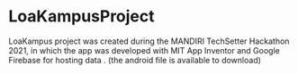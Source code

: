 # LoaKampusProject
LoaKampus project was created during the MANDIRI TechSetter Hackathon 2021, in which the app was developed  with MIT App Inventor and  Google Firebase for hosting data . (the android file is available to download)
